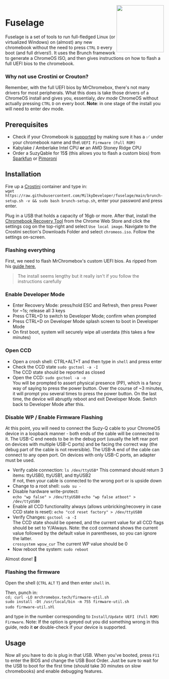 <img align="right" width="150" height="150" src="https://emojipedia-us.s3.dualstack.us-west-1.amazonaws.com/thumbs/150/apple/271/rocket_1f680.png">

# Fuselage
Fuselage is a set of tools to run full-fledged Linux (or virtualized Windows) on (almost) any new chromebook without the need to press ```CTRL``` ```D``` every boot (and full drivers!).
It uses the Brunch framework to generate a ChromeOS ISO, and then gives instructions on how to flash a full UEFI bios to the chromebook.

### Why not use Crostini or Crouton?
Remember, with the full UEFI bios by MrChromebox, there's not many drivers for most peripherals. What this does is take those drivers of a ChromeOS install and gives you, essentialy, *dev mode* ChromeOS without actually pressing ```CTRL``` ```D``` on every boot. **Note**: in one stage of the install you will need to enter dev mode.

## Prerequisites
* Check if your Chromebook is [supported](https://mrchromebox.tech/#devices) by making sure it has a ✅ under your chromebook name and the\ ```UEFI Firmware
(Full ROM)```
*  Kabylake / Amberlake Intel CPU **or** an AMD Stoney Ridge CPU
* Order a SuzyQable for 15$ (this allows you to flash a custom bios) from [Sparkfun](https://www.sparkfun.com/products/14746) or [Pimoroni](https://shop.pimoroni.com/products/suzyqable-chromeos-debug-cable)

## Installation

Fire up a [Crostini](https://www.androidcentral.com/how-install-linux-apps-your-chromebook) container and type in:\
```wget https://raw.githubusercontent.com/MilkyDeveloper/fuselage/main/brunch-setup.sh -v && sudo bash brunch-setup.sh```, enter your password and press enter.

Plug in a USB that holds a capacity of 16gb or more. After that, install the [Chromebook Recovery Tool](https://chrome.google.com/webstore/detail/chromebook-recovery-utili/jndclpdbaamdhonoechobihbbiimdgai?hl=en) from the Chrome Web Store and click the settings cog on the top-right and select ```Use local image```. Navigate to the Crostini section's Downloads Folder and select ```chromeos.iso```. Follow the settings on-screen.

### Flashing everything

First, we need to flash MrChromebox's custom UEFI bios. As ripped from his [guide here](https://wiki.mrchromebox.tech/Firmware_Write_Protect#Disabling_WP_on_CR50_Devices_via_CCD),

> The install seems lengthy but it really isn't if you follow the instructions carefully

### Enable Developer Mode
* Enter Recovery Mode: press/hold ESC and Refresh, then press Power for ~1s; release all 3 keys
* Press CTRL+D to switch to Developer Mode; confirm when prompted
* Press CTRL+D on Developer Mode splash screen to boot in Developer Mode
* On first boot, system will securely wipe all userdata (this takes a few minutes)

### Open CCD
* Open a crosh shell: CTRL+ALT+T and then type in ```shell``` and press enter
* Check the CCD state
```sudo gsctool -a -I```\
The CCD state should be reported as closed
* Open the CCD:
```sudo gsctool -a -o```\
You will be prompted to assert physical presence (PP), which is a fancy way of saying to press the power button. Over the course of ~3 minutes, it will prompt you several times to press the power button. On the last time, the device will abruptly reboot and exit Developer Mode. Switch back to Developer Mode after this.

### Disable WP / Enable Firmware Flashing
At this point, you will need to connect the Suzy-Q cable to your ChromeOS device in a loopback manner - both ends of the cable will be connected to it. The USB-C end needs to be in the debug port (usually the left rear port on devices with multiple USB-C ports) and be facing the correct way (the debug part of the cable is not reversible). The USB-A end of the cable can connect to any open port. On devices with only USB-C ports, an adapter must be used.

* Verify cable connection:
```ls /dev/ttyUSB*```
This command should return 3 items: ttyUSB0, ttyUSB1, and ttyUSB2 \
If not, then your cable is connected to the wrong port or is upside down
* Change to a root shell:
```sudo su -```
* Disable hardware write-protect:\
```echo "wp false" > /dev/ttyUSB0```
```echo "wp false atboot" > /dev/ttyUSB0```
* Enable all CCD functionality always (allows unbricking/recovery in case CCD state is reset):
```echo "ccd reset factory" > /dev/ttyUSB0```
* Verify Changes:
```gsctool -a -I``` \
The CCD state should be opened, and the current value for all CCD flags should be set to Y/Always.
Note: the ccd command shows the current value followed by the default value in parentheses, so you can ignore the latter. \
```crossystem wpsw_cur```
The current WP value should be 0
* Now reboot the system:
```sudo reboot```

Almost done! 🎉

### Flashing the firmware
Open the shell (```CTRL``` ```ALT``` ```T```) and then enter ```shell``` in.

Then, punch in:\
```cd; curl -LO mrchromebox.tech/firmware-util.sh```\
```sudo install -Dt /usr/local/bin -m 755 firmware-util.sh```\
```sudo firmware-util.sh```\

and type in the number corresponding to ```Install/Update UEFI (Full ROM) Firmware```. Note: If the option is greyed out you did something wrong in this guide, redo it **or** double-check if your device is supported.

## Usage

Now all you have to do is plug in that USB. When you've booted, press ```F11``` to enter the BIOS and change the USB Boot Order. Just be sure to wait for the USB to boot for the first time (should take 30 minutes on slow chromebooks) and enable debugging features. 
